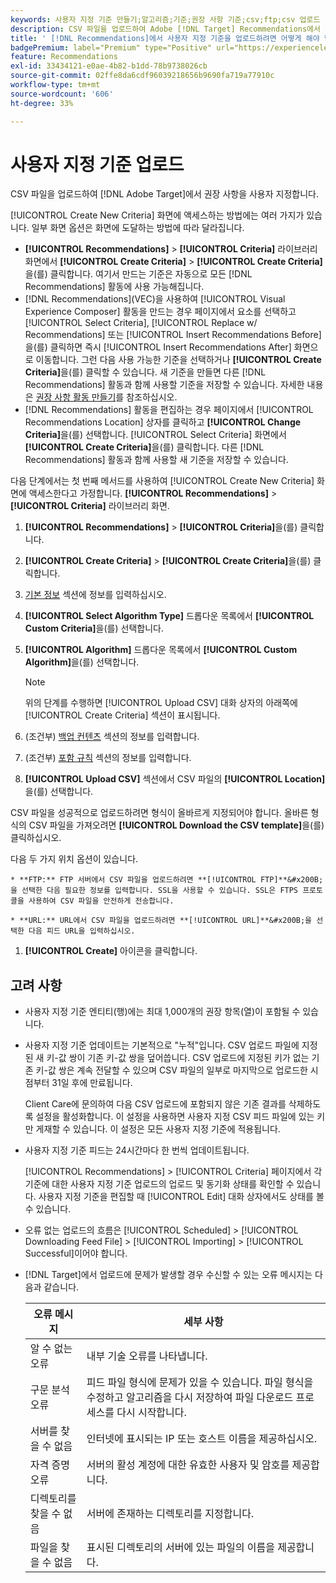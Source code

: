 ```yaml
---
keywords: 사용자 지정 기준 만들기;알고리즘;기준;권장 사항 기준;csv;ftp;csv 업로드
description: CSV 파일을 업로드하여 Adobe [!DNL Target] Recommendations에서 권장 사항을 사용자 지정하는 방법을 알아봅니다.
title: ' [!DNL Recommendations]에서 사용자 지정 기준을 업로드하려면 어떻게 해야 합니까?'
badgePremium: label="Premium" type="Positive" url="https://experienceleague.adobe.com/docs/target/using/introduction/intro.html?lang=en#premium newtab=true" tooltip="Target Premium에 포함된 내용을 확인합니다."
feature: Recommendations
exl-id: 33434121-e0ae-4b82-b1dd-78b9738026cb
source-git-commit: 02ffe8da6cdf96039218656b9690fa719a77910c
workflow-type: tm+mt
source-wordcount: '606'
ht-degree: 33%

---
```


# 사용자 지정 기준 업로드

CSV 파일을 업로드하여 [!DNL Adobe Target]에서 권장 사항을 사용자 지정합니다.

[!UICONTROL Create New Criteria] 화면에 액세스하는 방법에는 여러 가지가 있습니다. 일부 화면 옵션은 화면에 도달하는 방법에 따라 달라집니다.

* **[!UICONTROL Recommendations]** > **[!UICONTROL Criteria]** 라이브러리 화면에서 **[!UICONTROL Create Criteria]** > **[!UICONTROL Create Criteria]**&#x200B;을(를) 클릭합니다. 여기서 만드는 기준은 자동으로 모든 [!DNL Recommendations] 활동에 사용 가능해집니다.
* [!DNL Recommendations]&#x200B;(VEC)을 사용하여 [!UICONTROL Visual Experience Composer] 활동을 만드는 경우 페이지에서 요소를 선택하고 [!UICONTROL Select Criteria], [!UICONTROL Replace w/ Recommendations] 또는 [!UICONTROL Insert Recommendations Before]을(를) 클릭하면 즉시 [!UICONTROL Insert Recommendations After] 화면으로 이동합니다. 그런 다음 사용 가능한 기준을 선택하거나 **[!UICONTROL Create Criteria]**&#x200B;을(를) 클릭할 수 있습니다. 새 기준을 만들면 다른 [!DNL Recommendations] 활동과 함께 사용할 기준을 저장할 수 있습니다. 자세한 내용은 [권장 사항 활동 만들기](/help/main/c-recommendations/t-create-recs-activity/create-recs-activity.md)를 참조하십시오.
* [!DNL Recommendations] 활동을 편집하는 경우 페이지에서 [!UICONTROL Recommendations Location] 상자를 클릭하고 **[!UICONTROL Change Criteria]**&#x200B;을(를) 선택합니다. [!UICONTROL Select Criteria] 화면에서 **[!UICONTROL Create Criteria]**&#x200B;을(를) 클릭합니다. 다른 [!DNL Recommendations] 활동과 함께 사용할 새 기준을 저장할 수 있습니다.

다음 단계에서는 첫 번째 메서드를 사용하여 [!UICONTROL Create New Criteria] 화면에 액세스한다고 가정합니다. **[!UICONTROL Recommendations]** > **[!UICONTROL Criteria]** 라이브러리 화면.

1. **[!UICONTROL Recommendations]** > **[!UICONTROL Criteria]**&#x200B;을(를) 클릭합니다.

1. **[!UICONTROL Create Criteria]** > **[!UICONTROL Create Criteria]**&#x200B;을(를) 클릭합니다.

1. [기본 정보](/help/main/c-recommendations/c-algorithms/create-new-algorithm.md#info) 섹션에 정보를 입력하십시오.

1. **[!UICONTROL Select Algorithm Type]** 드롭다운 목록에서 **[!UICONTROL Custom Criteria]**&#x200B;을(를) 선택합니다.

1. **[!UICONTROL Algorithm]** 드롭다운 목록에서 **[!UICONTROL Custom Algorithm]**&#x200B;을(를) 선택합니다.

   >[!NOTE]
   >
   >위의 단계를 수행하면 [!UICONTROL Upload CSV] 대화 상자의 아래쪽에 [!UICONTROL Create Criteria] 섹션이 표시됩니다.

1. (조건부) [백업 컨텐츠](/help/main/c-recommendations/c-algorithms/create-new-algorithm.md#content) 섹션의 정보를 입력합니다.

1. (조건부) [포함 규칙](/help/main/c-recommendations/c-algorithms/create-new-algorithm.md#inclusion) 섹션의 정보를 입력합니다.

1. **[!UICONTROL Upload CSV]** 섹션에서 CSV 파일의 **[!UICONTROL Location]**&#x200B;을(를) 선택합니다.

CSV 파일을 성공적으로 업로드하려면 형식이 올바르게 지정되어야 합니다. 올바른 형식의 CSV 파일을 가져오려면 **[!UICONTROL Download the CSV template]**&#x200B;을(를) 클릭하십시오.

다음 두 가지 위치 옵션이 있습니다.

    * **FTP:** FTP 서버에서 CSV 파일을 업로드하려면 **[!UICONTROL FTP]**&#x200B;을 선택한 다음 필요한 정보를 입력합니다. SSL을 사용할 수 있습니다. SSL은 FTPS 프로토콜을 사용하여 CSV 파일을 안전하게 전송합니다.
    
    * **URL:** URL에서 CSV 파일을 업로드하려면 **[!UICONTROL URL]**&#x200B;을 선택한 다음 피드 URL을 입력하십시오.

1. **[!UICONTROL Create]** 아이콘을 클릭합니다.

## 고려 사항

* 사용자 지정 기준 엔티티(행)에는 최대 1,000개의 권장 항목(열)이 포함될 수 있습니다.

* 사용자 지정 기준 업데이트는 기본적으로 &quot;누적&quot;입니다. CSV 업로드 파일에 지정된 새 키-값 쌍이 기존 키-값 쌍을 덮어씁니다. CSV 업로드에 지정된 키가 없는 기존 키-값 쌍은 계속 전달할 수 있으며 CSV 파일의 일부로 마지막으로 업로드한 시점부터 31일 후에 만료됩니다.

  Client Care에 문의하여 다음 CSV 업로드에 포함되지 않은 기존 결과를 삭제하도록 설정을 활성화합니다. 이 설정을 사용하면 사용자 지정 CSV 피드 파일에 있는 키만 게재할 수 있습니다. 이 설정은 모든 사용자 지정 기준에 적용됩니다.

* 사용자 지정 기준 피드는 24시간마다 한 번씩 업데이트됩니다.

  [!UICONTROL Recommendations] > [!UICONTROL Criteria] 페이지에서 각 기준에 대한 사용자 지정 기준 업로드의 업로드 및 동기화 상태를 확인할 수 있습니다. 사용자 지정 기준을 편집할 때 [!UICONTROL Edit] 대화 상자에서도 상태를 볼 수 있습니다.

* 오류 없는 업로드의 흐름은 [!UICONTROL Scheduled] > [!UICONTROL Downloading Feed File] > [!UICONTROL Importing] > [!UICONTROL Successful]이어야 합니다.

* [!DNL Target]에서 업로드에 문제가 발생할 경우 수신할 수 있는 오류 메시지는 다음과 같습니다.

  | 오류 메시지 | 세부 사항 |
  |--- |--- |
  | 알 수 없는 오류 | 내부 기술 오류를 나타냅니다. |
  | 구문 분석 오류 | 피드 파일 형식에 문제가 있을 수 있습니다. 파일 형식을 수정하고 알고리즘을 다시 저장하여 파일 다운로드 프로세스를 다시 시작합니다. |
  | 서버를 찾을 수 없음 | 인터넷에 표시되는 IP 또는 호스트 이름을 제공하십시오. |
  | 자격 증명 오류 | 서버의 활성 계정에 대한 유효한 사용자 및 암호를 제공합니다. |
  | 디렉토리를 찾을 수 없음 | 서버에 존재하는 디렉토리를 지정합니다. |
  | 파일을 찾을 수 없음 | 표시된 디렉토리의 서버에 있는 파일의 이름을 제공합니다. |
